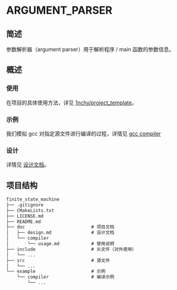 # ARGUMENT_PARSER

## 简述

参数解析器（argument parser）用于解析程序 / main 函数的参数信息。

## 概述

### 使用

在项目的具体使用方法，详见 [1nchy/project_template](https://github.com/1nchy/project_template)。

### 示例

我们模拟 gcc 对指定源文件进行编译的过程，详情见 [gcc compiler](./example/compiler/)

### 设计

详情见 [设计文档](./doc/design.md)。

## 项目结构

~~~txt
finite_state_machine
├── .gitignore
├── CMakeLists.txt
├── LICENSE.md
├── README.md
├── doc                         # 项目文档
│   ├── design.md               # 设计文档
│   └── compiler
│       └── usage.md            # 使用说明
├── include                     # 头文件（对外使用）
│   └── ...
├── src                         # 源文件
│   └── ...
└── example                     # 示例
    └── compiler                # 编译示例
        └── ...
~~~